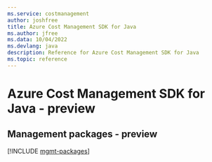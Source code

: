 ```yaml
---
ms.service: costmanagement
author: joshfree
title: Azure Cost Management SDK for Java
ms.author: jfree
ms.data: 10/04/2022
ms.devlang: java
description: Reference for Azure Cost Management SDK for Java
ms.topic: reference
---
```

# Azure Cost Management SDK for Java - preview

## Management packages - preview
[!INCLUDE [mgmt-packages](cost-management-mgmt-index.md)]